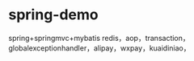 # spring-demo
spring+springmvc+mybatis
redis，aop，transaction，globalexceptionhandler，alipay，wxpay，kuaidiniao，
